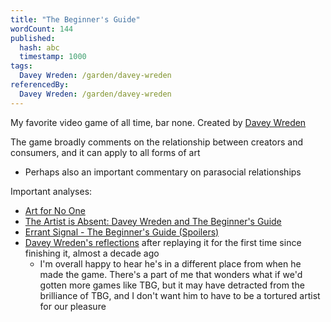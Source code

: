 ```yaml
---
title: "The Beginner's Guide"
wordCount: 144
published:
  hash: abc
  timestamp: 1000
tags:
  Davey Wreden: /garden/davey-wreden
referencedBy:
  Davey Wreden: /garden/davey-wreden
---
```


My favorite video game of all time, bar none. Created by [Davey Wreden](/garden/davey-wreden)

The game broadly comments on the relationship between creators and consumers, and it can apply to all forms of art
- Perhaps also an important commentary on parasocial relationships

Important analyses:
- [Art for No One](https://nebula.tv/videos/jacob-geller-art-for-no-one)
- [The Artist is Absent: Davey Wreden and The Beginner's Guide](https://www.youtube.com/watch?v=4N6y6LEwsKc)
- [Errant Signal - The Beginner's Guide (Spoilers)](https://www.youtube.com/watch?v=vAbh28j11RQ)
- [Davey Wreden's reflections](https://nitter.poast.org/HelloCakebread/status/1812560104270807523) after replaying it for the first time since finishing it, almost a decade ago
	- I'm overall happy to hear he's in a different place from when he made the game. There's a part of me that wonders what if we'd gotten more games like TBG, but it may have detracted from the brilliance of TBG, and I don't want him to have to be a tortured artist for our pleasure
